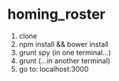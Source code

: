 # homing_roster
1. clone
2. npm install && bower install
3. grunt spy (in one terminal...)
4. grunt (...in another terminal)
3. go to: localhost:3000
